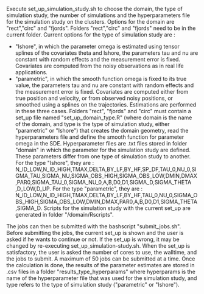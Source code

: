 Execute set_up_simulation_study.sh to choose the domain, the type of simulation study, the number of simulations and the hyperparameters file for the simulation study on the clusters.
Options for the domain are "rect","circ" and "fjords". Folders "rect","circ" and "fjords" need to be in the current folder.
Current options for the type of simulation study are :
- "Ishore", in which the parameter omega is estimated using tensor splines of the covariates theta and Ishore, the parameters tau and nu are constant with random effects and the measurement error is fixed. Covariates are computed from the noisy observations as in real life applications.
- "parametric", in which the smooth function omega is fixed to its true value, the parameters tau and nu are constant with random effects and the measurement error is fixed. Covariates are computed either from true position and velocity, or from observed noisy positions, or smoothed using a splines on the trajectories. Estimations are performed in these three cases.
Folders "rect", "fjords" and "circ" must contain a set_up file named "set_up_domain_type.R" (where domain is the name of the domain, and type is the type of simulation study, either "parametric" or "Ishore") that creates the domain geometry, read the hyperparameters file and define the smooth function for parameter omega in the SDE.
Hyperparameter files are .txt files stored in folder "domain" in which the parameter for the simulation study are defined. These parameters differ from one type of simulation study to another. For the type "Ishore", they are :
N_ID_LOW,N_ID_HIGH,TMAX,DELTA,BY_LF,BY_HF,SP_DF,TAU_0,NU_0,SIGMA_TAU,SIGMA_NU,SIGMA_OBS_HIGH,SIGMA_OBS_LOW,DMIN,DMAX,PAR0,SIGMA_TAU_0,SIGMA_NU_0,A,B,D0,D1,SIGMA_D,SIGMA_THETA
,D_LOW,D_UP.
For the type "parametric", they are : 
N_ID_LOW,N_ID_HIGH,TMAX,DELTA,BY_LF,BY_HF,TAU_0,NU_0,SIGMA_OBS_HIGH,SIGMA_OBS_LOW,DMIN,DMAX,PAR0,A,B,D0,D1,SIGMA_THETA,SIGMA_D.
Scripts for the simulation study with the current set_up are generated in folder "/domain/Rscripts".

The jobs can then be submitted with the bashscript "submit_jobs.sh". Before submitting the jobs, the current set_up is shown and the user is asked if he wants to continue or not. If the set_up is wrong, it may be changed by re-executing set_up_simulation-study.sh. When the set_up is satisfactory, the user is asked the number of cores to use, the walltime, and the jobs to submit. A maximum of 50 jobs can be submitted at a time.
Once the calculation is done, the results of the parameter estimates are stored in .csv files in a folder "results_type_hyperparams" where hyperparams is the name of the hyperparameter file that was used for the simulation study, and type refers to the type of simulation study ("parametric" or "Ishore").
